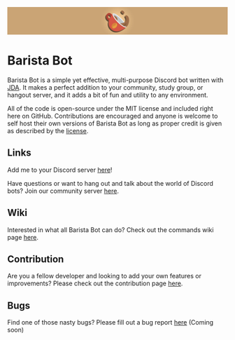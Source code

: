 ![Barista](branding/banner.jpg)

# Barista Bot
Barista Bot is a simple yet effective, multi-purpose Discord bot written with [JDA](https://github.com/DV8FromTheWorld/JDA). It makes a perfect addition to your community, study group, or hangout server, and it adds a bit of fun and utility to any environment.

All of the code is open-source under the MIT license and included right here on GitHub. Contributions are encouraged and anyone is welcome to self host their own versions of Barista Bot as long as proper credit is given as described by the [license](LICENSE).

## Links
Add me to your Discord server [here](https://discord.com/api/oauth2/authorize?client_id=619532814093910016&permissions=1576266966&scope=bot)!

Have questions or want to hang out and talk about the world of Discord bots? Join our community server [here](https://discord.gg/u8hAu6sEtw).

## Wiki
Interested in what all Barista Bot can do? Check out the commands wiki page [here](https://github.com/thetechnicalfox/baristabot/wiki/Commands).

## Contribution
Are you a fellow developer and looking to add your own features or improvements? Please check out the contribution page [here](https://github.com/thetechnicalfox/baristabot/wiki/Contribution).

## Bugs
Find one of those nasty bugs? Please fill out a bug report [here]() (Coming soon)
